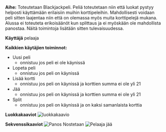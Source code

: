 ﻿**Aihe:** 
   Toteutetaan Blackjackpeli. Peliä toteutetaan niin että luokat pystyy helposti käyttämään erilaisiin muihin korttipeleihin. Mahdollisesti voidaan peli sitten laajentaa niin että on olemassa myös muita korttipelejä mukana. Alussa ei toteuteta erikoisäänöt kun splittaus ja ei myöskään ole mahdollista panostaa. Näitä toimintoja lisätään sitten tulevaisuudessa.



**Käyttäjä** pelaaja

**Kaikkien käytäjien toiminnot:**

* Uusi peli
  * onnistuu jos peli ei ole käynissä
* Lopeta peli
  + onnistuu jos peli on käynissä
* Lisää kortti
  * onnistuu jos peli on käynissä ja korttien summa ei ole yli 21
* Jää
  * onnistuu jos peli on käynissä ja korttien summa ei ole yli 21
* Split
  * onnistuu jos peli on käynissä ja on kaksi samanlaista korttia

**Luokkakaaviot**
![luokkakaavio](luokkakaavio.png)

**Sekvenssikaaviot**
![Panos Nostetaan](plusButtonPressed.png)
![Pelaaja jää](stayButton.png)